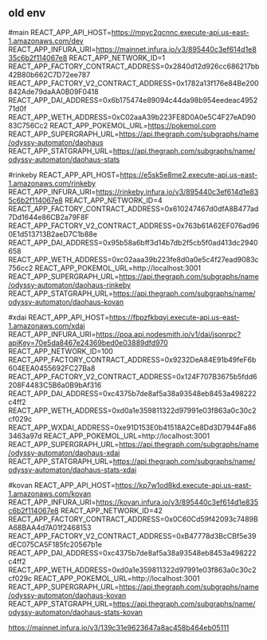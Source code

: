 ## old env

#main
REACT_APP_API_HOST=https://mpyc2qcnnc.execute-api.us-east-1.amazonaws.com/dev
REACT_APP_INFURA_URI=https://mainnet.infura.io/v3/895440c3ef614d1e835c6b2f114067e8
REACT_APP_NETWORK_ID=1
REACT_APP_FACTORY_CONTRACT_ADDRESS=0x2840d12d926cc686217bb42B80b662C7D72ee787
REACT_APP_FACTORY_V2_CONTRACT_ADDRESS=0x1782a13f176e84Be200842Ade79daAA0B09F0418
REACT_APP_DAI_ADDRESS=0x6b175474e89094c44da98b954eedeac495271d0f
REACT_APP_WETH_ADDRESS=0xC02aaA39b223FE8D0A0e5C4F27eAD9083C756Cc2
REACT_APP_POKEMOL_URL=https://pokemol.com
REACT_APP_SUPERGRAPH_URL=https://api.thegraph.com/subgraphs/name/odyssy-automaton/daohaus
REACT_APP_STATGRAPH_URL=https://api.thegraph.com/subgraphs/name/odyssy-automaton/daohaus-stats

#rinkeby
REACT_APP_API_HOST=https://e5sk5e8me2.execute-api.us-east-1.amazonaws.com/rinkeby
REACT_APP_INFURA_URI=https://rinkeby.infura.io/v3/895440c3ef614d1e835c6b2f114067e8
REACT_APP_NETWORK_ID=4
REACT_APP_FACTORY_CONTRACT_ADDRESS=0x610247467d0dfA8B477ad7Dd1644e86CB2a79F8F
REACT_APP_FACTORY_V2_CONTRACT_ADDRESS=0x763b61A62EF076ad960E1d513713B2aeD7C1b88e
REACT_APP_DAI_ADDRESS=0x95b58a6bff3d14b7db2f5cb5f0ad413dc2940658
REACT_APP_WETH_ADDRESS=0xc02aaa39b223fe8d0a0e5c4f27ead9083c756cc2
REACT_APP_POKEMOL_URL=http://localhost:3001
REACT_APP_SUPERGRAPH_URL=https://api.thegraph.com/subgraphs/name/odyssy-automaton/daohaus-rinkeby
REACT_APP_STATGRAPH_URL=https://api.thegraph.com/subgraphs/name/odyssy-automaton/daohaus-kovan

#xdai
REACT_APP_API_HOST=https://fbpzfkbqyi.execute-api.us-east-1.amazonaws.com/xdai
REACT_APP_INFURA_URI=https://poa.api.nodesmith.io/v1/dai/jsonrpc?apiKey=70e5da8467e24369bed0e03889dfd970
REACT_APP_NETWORK_ID=100
REACT_APP_FACTORY_CONTRACT_ADDRESS=0x9232DeA84E91b49feF6b604EEA0455692FC27Ba8
REACT_APP_FACTORY_V2_CONTRACT_ADDRESS=0x124F707B3675b5fdd6208F4483C5B6a0B9bAf316
REACT_APP_DAI_ADDRESS=0xc4375b7de8af5a38a93548eb8453a498222c4ff2
REACT_APP_WETH_ADDRESS=0xd0a1e359811322d97991e03f863a0c30c2cf029c
REACT_APP_WXDAI_ADDRESS=0xe91D153E0b41518A2Ce8Dd3D7944Fa863463a97d
REACT_APP_POKEMOL_URL=http://localhost:3001
REACT_APP_SUPERGRAPH_URL=https://api.thegraph.com/subgraphs/name/odyssy-automaton/daohaus-xdai
REACT_APP_STATGRAPH_URL=https://api.thegraph.com/subgraphs/name/odyssy-automaton/daohaus-stats-xdai

#kovan
REACT_APP_API_HOST=https://kp7w1od8kd.execute-api.us-east-1.amazonaws.com/kovan
REACT_APP_INFURA_URI=https://kovan.infura.io/v3/895440c3ef614d1e835c6b2f114067e8
REACT_APP_NETWORK_ID=42
REACT_APP_FACTORY_CONTRACT_ADDRESS=0x0C60Cd59f42093c7489BA68BAA4d7A01f2468153
REACT_APP_FACTORY_V2_CONTRACT_ADDRESS=0xB47778d3BcCBf5e39dEC075CA5F185fc20567b1e
REACT_APP_DAI_ADDRESS=0xc4375b7de8af5a38a93548eb8453a498222c4ff2
REACT_APP_WETH_ADDRESS=0xd0a1e359811322d97991e03f863a0c30c2cf029c
REACT_APP_POKEMOL_URL=http://localhost:3001
REACT_APP_SUPERGRAPH_URL=https://api.thegraph.com/subgraphs/name/odyssy-automaton/daohaus-kovan
REACT_APP_STATGRAPH_URL=https://api.thegraph.com/subgraphs/name/odyssy-automaton/daohaus-stats-kovan

https://mainnet.infura.io/v3/139c31e9623647a8ac458b464eb05111
